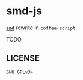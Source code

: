 # smd-js
[**`smd`**](https://github.com/sceext2/smd) rewrite in `coffee-script`.


TODO

## LICENSE

`GNU GPLv3+`
